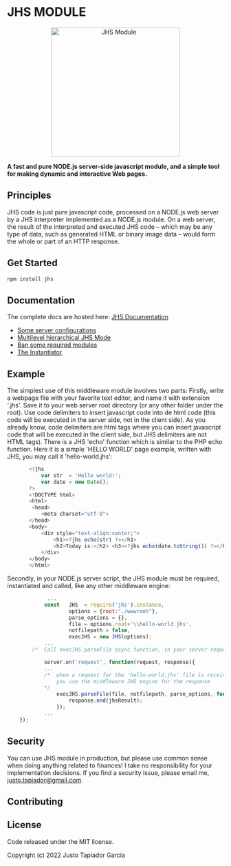 # JHS MODULE
<p align="center">
  <img width="300" height="300" src="https://tardigrados.files.wordpress.com/2021/04/jhs.png" alt="JHS Module">
</p>

**A fast and pure NODE.js server-side javascript module,  and a simple tool for making dynamic 
and interactive Web pages.**

## Principles

JHS code is just pure javascript code, processed on a NODE.js web server by a JHS interpreter 
implemented as a NODE.js module. On a web server, the result of the interpreted and executed 
JHS code – which may be any type of data, such as generated HTML or binary image data – would 
form the whole or part of an HTTP response.

## Get Started

```sh
npm install jhs
```

## Documentation
The complete docs are hosted here: [JHS Documentation](docs/) 

* [Some server configurations](docs/server-configurations.md)
* [Multilevel hierarchical JHS Mode](docs/multilevel-hierarchy.md)
* [Ban some required modules](docs/banned-require.md)
* [The Instantiator](docs/instantiator.md)


## Example

The simplest use of this middleware module involves two parts:
Firstly, write a webpage file with your favorite text editor, and name it with extension '.jhs'. 
Save it to your web server root directory (or any other folder under the root). Use code 
delimiters <?jhs and ?> to insert javascript code into de html code (this code will be 
executed in the server side, not in the client side). As you already know, code 
delimiters <script> </script> are html tags where you can insert javascript code that 
will be executed in the client side, but JHS delimiters are not HTML tags). There is a JHS 
'echo' function which is similar to the PHP echo function. Here it is a simple 'HELLO WORLD'
page example, written with JHS, you may call it 'hello-world.jhs':

 ```javascript
        <?jhs 
            var str  = 'Hello world!';
            var date = new Date();
        ?>
        <!DOCTYPE html> 
        <html>
         <head>
            <meta charset="utf-8">
        </head>
        <body>
            <div style="text-align:center;">
                <h1><?jhs echo(str) ?></h1>
                <h2>Today is:</h2> <h3><?jhs echo(date.toString()) ?></h3>
            </div>
        </body>
        </html>
```
Secondly, in your NODE.js server script, the JHS module must be required, instantiated 
and called, like any other middleware engine:

```javascript
             ...
            const   JHS  = require('jhs').instance,
                    options = {root:"./wwwroot"},
                    parse_options = {},
                    file = options.root+'\\hello-world.jhs',
                    notfilepath = false,
                    execJHS = new JHS(options);
            ...
        /*  Call execJHS.parseFile async function, in your server request event listener */

            server.on('request', function(request, response){
            ...
            /*  when a request for the 'hello-world.jhs' file is received, 
                you use the middleware JHS engine for the response 
            */
                execJHS.parseFile(file, notfilepath, parse_options, function(jhsResult, err){  
                    response.end(jhsResult);
                }); 
            ...
    });
```
## Security

You can use JHS module in production,  but please use common sense when doing anything related to finances! I take no responsibility for your implementation decisions.
If you find a security issue, please email me,  justo.tapiador@gmail.com.

## Contributing

## License
Code released under the MIT license.

Copyright (c) 2022 Justo Tapiador García
